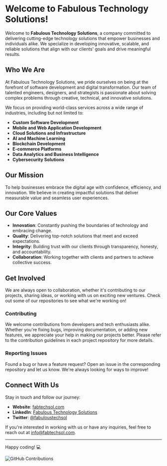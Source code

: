 # Welcome to Fabulous Technology Solutions!

Welcome to **Fabulous Technology Solutions**, a company committed to delivering cutting-edge technology solutions that empower businesses and individuals alike. We specialize in developing innovative, scalable, and reliable solutions that align with our clients' goals and drive meaningful results.

## Who We Are

At Fabulous Technology Solutions, we pride ourselves on being at the forefront of software development and digital transformation. Our team of talented engineers, designers, and strategists is passionate about solving complex problems through creative, technical, and innovative solutions. 

We focus on providing world-class services across a wide range of industries, including but not limited to:

- **Custom Software Development**
- **Mobile and Web Application Development**
- **Cloud Solutions and Infrastructure**
- **AI and Machine Learning**
- **Blockchain Development**
- **E-commerce Platforms**
- **Data Analytics and Business Intelligence**
- **Cybersecurity Solutions**

## Our Mission

To help businesses embrace the digital age with confidence, efficiency, and innovation. We believe in creating impactful solutions that deliver measurable value and seamless user experiences.

## Our Core Values

- **Innovation**: Constantly pushing the boundaries of technology and embracing change.
- **Quality**: Delivering top-notch solutions that meet and exceed expectations.
- **Integrity**: Building trust with our clients through transparency, honesty, and accountability.
- **Collaboration**: Working together with clients and partners to achieve collective success.

## Get Involved

We are always open to collaboration, whether it's contributing to our projects, sharing ideas, or working with us on exciting new ventures. Check out some of our repositories to see what we're working on!

### Contributing

We welcome contributions from developers and tech enthusiasts alike. Whether you're fixing bugs, improving documentation, or adding new features, we appreciate your help in making our projects better. Please refer to the contribution guidelines in each project repository for more details.

### Reporting Issues

Found a bug or have a feature request? Open an issue in the corresponding repository and let us know. We're always looking for ways to improve!

## Connect With Us

Stay in touch and follow our journey:

- **Website**: [fabtechsol.com](https://www.fabtechsol.com)
- **LinkedIn**: [Fabulous Technology Solutions](https://www.linkedin.com/company/fabuloustechnologysolutions)
- **Twitter**: [@fabuloustechsol](https://twitter.com/fabuloustechsol)

If you're interested in working with us or have any inquiries, feel free to reach out at [info@fabtechsol.com](mailto:info@fabtechsol.com).

---

Happy coding! 💻

![GitHub Contributions](https://github-readme-stats.vercel.app/api?username=abbas-fabtechsol&show_icons=true&theme=radical)
